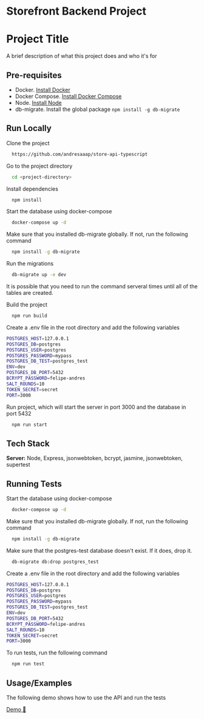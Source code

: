 # Storefront Backend Project


# Project Title

A brief description of what this project does and who it's for

## Pre-requisites

- Docker. [Install Docker](https://docs.docker.com/get-docker/)
- Docker Compose. [Install Docker Compose](https://docs.docker.com/compose/install/)
- Node. [Install Node](https://nodejs.org/en/download/)
- db-migrate. Install the global package `npm install -g db-migrate`



## Run Locally

Clone the project

```bash
  https://github.com/andresaaap/store-api-typescript
```

Go to the project directory

```bash
  cd <project-directory>
```

Install dependencies

```bash
  npm install
```

Start the database using docker-compose

```bash
  docker-compose up -d
```

Make sure that you installed db-migrate globally. If not, run the following command

```bash
  npm install -g db-migrate
```

Run the migrations

```bash
  db-migrate up -e dev
```
It is possible that you need to run the command serveral times until all of the tables are created.


Build the project

```bash
  npm run build
```

Create a .env file in the root directory and add the following variables

```bash
POSTGRES_HOST=127.0.0.1
POSTGRES_DB=postgres
POSTGRES_USER=postgres
POSTGRES_PASSWORD=mypass
POSTGRES_DB_TEST=postgres_test
ENV=dev
POSTGRES_DB_PORT=5432
BCRYPT_PASSWORD=felipe-andres
SALT_ROUNDS=10
TOKEN_SECRET=secret
PORT=3000
```

Run project, which will start the server in port 3000 and the database in port 5432

```bash
  npm run start
```


## Tech Stack

**Server:** Node, Express, jsonwebtoken, bcrypt, jasmine, jsonwebtoken, supertest


## Running Tests

Start the database using docker-compose

```bash
  docker-compose up -d
```

Make sure that you installed db-migrate globally. If not, run the following command

```bash
  npm install -g db-migrate
``` 

Make sure that the postgres-test database doesn't exist. If it does, drop it.

```bash
  db-migrate db:drop postgres_test
```

Create a .env file in the root directory and add the following variables

```bash
POSTGRES_HOST=127.0.0.1
POSTGRES_DB=postgres
POSTGRES_USER=postgres
POSTGRES_PASSWORD=mypass
POSTGRES_DB_TEST=postgres_test
ENV=dev
POSTGRES_DB_PORT=5432
BCRYPT_PASSWORD=felipe-andres
SALT_ROUNDS=10
TOKEN_SECRET=secret
PORT=3000
```

To run tests, run the following command

```bash
  npm run test
```


## Usage/Examples

The following demo shows how to use the API and run the tests

[Demo 🎥](https://youtu.be/JcUNx2aRW-8)

